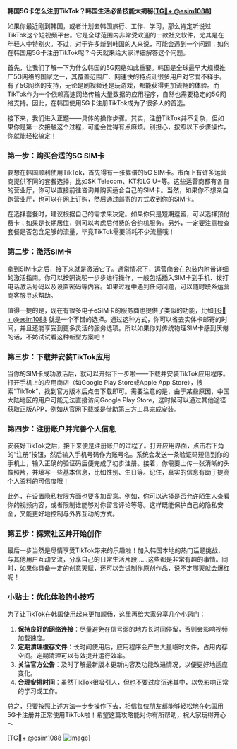 **韩国5G卡怎么注册TikTok？韩国生活必备技能大揭秘[[TG💪+ @esim1088](https://t.me/s/esim1088)]**

如果你最近刚到韩国，或者计划去韩国旅行、工作、学习，那么肯定听说过TikTok这个短视频平台。它是全球范围内非常受欢迎的一款社交软件，尤其是在年轻人中特别火。不过，对于许多新到韩国的人来说，可能会遇到一个问题：如何在韩国用5G卡注册TikTok呢？今天就来给大家详细解答这个问题。

首先，让我们了解一下为什么韩国的5G网络如此重要。韩国是全球最早大规模推广5G网络的国家之一，其覆盖范围广、网速快的特点让很多用户对它爱不释手。有了5G网络的支持，无论是刷视频还是玩游戏，都能获得更加流畅的体验。而TikTok作为一个依赖高速网络传输大量数据的应用程序，自然也需要稳定的5G网络支持。因此，在韩国使用5G卡注册TikTok成为了很多人的首选。

接下来，我们进入正题——具体的操作步骤。其实，注册TikTok并不复杂，但如果你是第一次接触这个过程，可能会觉得有点麻烦。别担心，按照以下步骤操作，你就能轻松搞定！

### 第一步：购买合适的5G SIM卡

要想在韩国顺利使用TikTok，首先得有一张靠谱的5G SIM卡。市面上有许多运营商提供不同的套餐选择，比如SK Telecom、KT和LG U+等。这些运营商都有各自的营业厅，你可以直接前往咨询并购买适合自己的SIM卡。当然，如果你不想亲自跑营业厅，也可以在网上订购，然后通过邮寄的方式收到你的SIM卡。

在选择套餐时，建议根据自己的需求来决定。如果你只是短期逗留，可以选择预付费卡；如果是长期居住，则可以考虑后付费的合约机服务。另外，一定要注意检查套餐是否包含足够的流量，毕竟TikTok需要消耗不少流量哦！

### 第二步：激活SIM卡

拿到SIM卡之后，接下来就是激活它了。通常情况下，运营商会在包装内附带详细的激活指南。你可以按照说明一步步进行操作，一般包括插入SIM卡到手机、拨打电话激活号码以及设置密码等内容。如果过程中遇到任何问题，可以随时联系运营商客服寻求帮助。

值得一提的是，现在有很多电子eSIM卡的服务商也提供了类似的功能，比如[TG💪+ @esim1088](https://t.me/s/esim1088) 就是一个不错的选择。通过这种方式，你可以省去实体卡邮寄的时间，并且还能享受到更多灵活的服务选项。所以如果你对传统物理SIM卡感到厌倦的话，不妨试试看这种新型方案吧！

### 第三步：下载并安装TikTok应用

当你的SIM卡成功激活后，就可以开始下一步啦——下载并安装TikTok应用程序。打开手机上的应用商店（如Google Play Store或Apple App Store），搜索“TikTok”，找到官方版本后点击下载即可。需要注意的是，由于某些原因，中国大陆地区的用户可能无法直接访问Google Play Store，这时候可以通过其他途径获取正版APP，例如从官网下载或是借助第三方工具完成安装。

### 第四步：注册账户并完善个人信息

安装好TikTok之后，接下来便是注册账户的过程了。打开应用界面，点击右下角的“注册”按钮，然后输入手机号码作为账号名。系统会发送一条验证码短信到你的手机上，输入正确的验证码后便完成了初步注册。接着，你需要上传一张清晰的头像照片，并填写一些基本信息，比如性别、生日等。记住，真实的信息有助于提高个人资料的可信度哦！

此外，在设置隐私权限方面也要多加留意。例如，你可以选择是否允许陌生人查看你的视频内容，或者限制谁能够对你留言评论等等。这样既能保护自己的隐私安全，又能更好地控制与外界互动的方式。

### 第五步：探索社区并开始创作

最后一步当然是尽情享受TikTok带来的乐趣啦！加入韩国本地的热门话题挑战，与其他用户互动交流，分享自己的日常生活片段……这些都是非常有趣的事情。同时，如果你具备一定的创意天赋，还可以尝试制作原创作品，说不定哪天就会爆红呢！

### 小贴士：优化体验的小技巧

为了让TikTok在韩国使用起来更加顺畅，这里再给大家分享几个小窍门：

1. **保持良好的网络连接**：尽量避免在信号弱的地方长时间停留，否则会影响视频加载速度。
2. **定期清理缓存文件**：长时间使用后，应用程序会产生大量临时文件，占用内存空间。定期清理可以有效提升运行效率。
3. **关注官方公告**：及时了解最新版本更新内容及功能改进情况，以便更好地适应变化。
4. **合理安排时间**：虽然TikTok很吸引人，但也不要过度沉迷其中，以免影响正常的学习或工作。

总之，只要按照上述方法一步步操作下去，相信每位朋友都能够轻松地在韩国用5G卡注册并正常使用TikTok啦！希望这篇攻略能对你有所帮助，祝大家玩得开心～

[[TG💪+ @esim1088](https://t.me/s/esim1088) ![Image](https://i.postimg.cc/4NQfJmqS/Snipaste-2025-05-13-00-14-12.png)]
